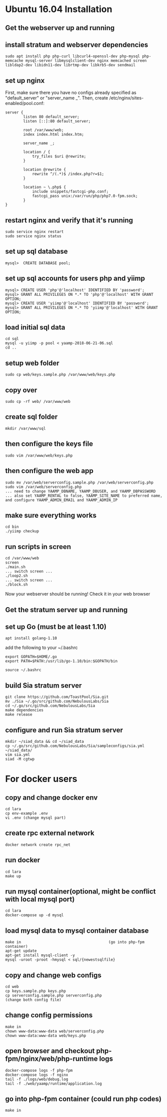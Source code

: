 # Ubuntu 16.04 Installation

## Get the webserver up and running

install stratum and webserver dependencies
---
	sudo apt install php php-curl libcurl4-openssl-dev php-mysql php-memcache mysql-server libmysqlclient-dev nginx memcached screen libldap2-dev libidn11-dev librtmp-dev libkrb5-dev sendmail

set up nginx
---
First, make sure there you have no configs already specified as "default_server" or "server_name _".
Then, create /etc/nginx/sites-enabled/pool.conf:

	server {
	        listen 80 default_server;
	        listen [::]:80 default_server;

	        root /var/www/web;
	        index index.html index.htm;

	        server_name _;

	        location / {
	            try_files $uri @rewrite;
	        }

	        location @rewrite {
	            rewrite ^/(.*)$ /index.php?r=$1;
	        }

	        location ~ \.php$ {
	            include snippets/fastcgi-php.conf;
	            fastcgi_pass unix:/var/run/php/php7.0-fpm.sock;
	        }
	}

restart nginx and verify that it's running
---
	sudo service nginx restart
	sudo service nginx status

set up sql database
---
	mysql>  CREATE DATABASE pool;

set up sql accounts for users php and yiimp
---
	mysql> CREATE USER 'php'@'localhost' IDENTIFIED BY 'password';
	mysql> GRANT ALL PRIVILEGES ON *.* TO 'php'@'localhost' WITH GRANT OPTION;
	mysql> CREATE USER 'yiimp'@'localhost' IDENTIFIED BY 'password';
	mysql> GRANT ALL PRIVILEGES ON *.* TO 'yiimp'@'localhost' WITH GRANT OPTION;

load initial sql data
---
	cd sql
	mysql -u yiimp -p pool < yaamp-2018-06-21-06.sql
	cd ..

setup web folder
---
	sudo cp web/keys.sample.php /var/www/web/keys.php

copy over
---
	sudo cp -rf web/ /var/www/web

create sql folder
---
	mkdir /var/www/sql

then configure the keys file
---
	sudo vim /var/www/web/keys.php

then configure the web app
---
	sudo mv /var/web/serverconfig.sample.php /var/web/serverconfig.php
	sudo vim /var/web/serverconfig.php
	... need to change YAAMP_DBNAME, YAAMP_DBUSER, and YAAMP_DBPASSWORD
	... also set YAAMP_RENTAL to false, YAAMP_SITE_NAME to preferred name, and configure YAAMP_ADMIN_EMAIL and YAAMP_ADMIN_IP

make sure everything works
---
	cd bin
	./yiimp checkup

run scripts in screen
---
	cd /var/www/web
	screen
	./main.sh
	... switch screen ...
	./loop2.sh
	... switch screen ...
	./block.sh

Now your webserver should be running! Check it in your web browser

## Get the stratum server up and running

set up Go (must be at least 1.10)
---
	apt install golang-1.10

add the following to your ~/.bashrc

	export GOPATH=$HOME/.go
	export PATH=$PATH:/usr/lib/go-1.10/bin:$GOPATH/bin

	source ~/.bashrc

build Sia stratum server
---
	git clone https://github.com/ToastPool/Sia.git
	mv ./Sia ~/.go/src/github.com/NebulousLabs/Sia
	cd ~/.go/src/github.com/NebulousLabs/Sia
	make dependencies
	make release

configure and run Sia stratum server
---
	mkdir ~/siad_data && cd ~/siad_data
	cp ~/.go/src/github.com/NebulousLabs/Sia/sampleconfigs/sia.yml ~/siad_data/
	vim sia.yml
	siad -M cgtwp

# For docker users

copy and change docker env
---
	cd lara
	cp env-example .env
	vi .env (change mysql part)

create rpc external network
---
	docker network create rpc_net

run docker
---
	cd lara
	make up

run mysql container(optional, might be conflict with local mysql port)
---
	cd lara
	docker-compose up -d mysql

load mysql data to mysql container database
---
	make in                                       (go into php-fpm container)
	apt-get update
	apt-get install mysql-client -y
	mysql -uroot -proot -hmysql < sql/{newestsqlfile}

copy and change web configs
---
	cd web
	cp keys.sample.php keys.php
	cp serverconfig.sample.php serverconfig.php
	(change both config file)

change config permissions
---
	make in
	chown www-data:www-data web/serverconfig.php
	chown www-data:www-data web/keys.php

open browser and checkout php-fpm/nginx/web/php-runtime logs
---
	docker-compose logs -f php-fpm
	docker-compose logs -f nginx
	tail -f ./logs/web/debug.log
	tail -f ./web/yaamp/runtime/application.log

go into php-fpm container (could run php codes)
---
	make in
